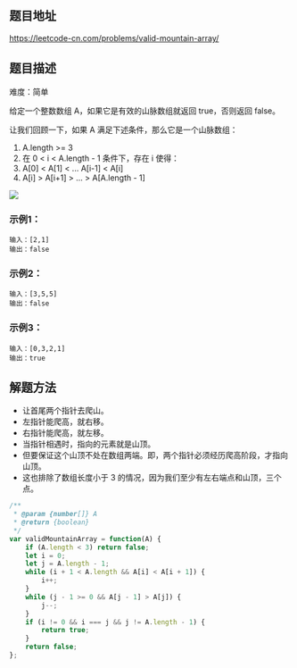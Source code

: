 ## 题目地址

https://leetcode-cn.com/problems/valid-mountain-array/

## 题目描述

难度：简单

给定一个整数数组 A，如果它是有效的山脉数组就返回 true，否则返回 false。

让我们回顾一下，如果 A 满足下述条件，那么它是一个山脉数组：

1. A.length >= 3
2. 在 0 < i < A.length - 1 条件下，存在 i 使得：
3. A[0] < A[1] < ... A[i-1] < A[i]
4. A[i] > A[i+1] > ... > A[A.length - 1]

<img src="https://assets.leetcode.com/uploads/2019/10/20/hint_valid_mountain_array.png" /> 

### 示例1：

```
输入：[2,1]
输出：false
```

### 示例2：

```
输入：[3,5,5]
输出：false
```

### 示例3：

```
输入：[0,3,2,1]
输出：true
```

## 解题方法

- 让首尾两个指针去爬山。
- 左指针能爬高，就右移。
- 右指针能爬高，就左移。
- 当指针相遇时，指向的元素就是山顶。
- 但要保证这个山顶不处在数组两端。即，两个指针必须经历爬高阶段，才指向山顶。
- 这也排除了数组长度小于 3 的情况，因为我们至少有左右端点和山顶，三个点。

```js
/**
 * @param {number[]} A
 * @return {boolean}
 */
var validMountainArray = function(A) {
    if (A.length < 3) return false;
    let i = 0;
    let j = A.length - 1;
    while (i + 1 < A.length && A[i] < A[i + 1]) {
        i++;
    }
    while (j - 1 >= 0 && A[j - 1] > A[j]) {
        j--;
    }
    if (i != 0 && i === j && j != A.length - 1) {
        return true;
    }
    return false;
};
```
